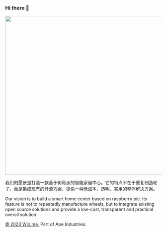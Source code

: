### Hi there 👋

<img src="http://cdn-mindcont.opengps.cn/blog/images/iot/diy/xhouse.jpg" width ="512px">

<p>我们的愿景是打造一款基于树莓派的智能家居中心。它的特点不在于重复制造轮子，而是集成现有的开源方案，提供一种低成本、透明、实用的整体解决方案。
  
<!-- <a href="http://wio.me" target="_blank" title="Wio, Inc."  target="_black">© 2023 Wio, Inc.</a> 猿族工业旗下公司. -->
     
<p> Our vision is to build a smart home center based on raspberry pie. Its feature is not to repeatedly manufacture wheels, but to integrate existing open source solutions and provide a low-cost, transparent and practical overall solution. </p> 

<a href="http://wio.me" target="_blank" title="Wio.ME."  target="_black">© 2023 Wio.me.</a> Part of Ape Industries.





<!--
**mindcont/mindcont** is a ✨ _special_ ✨ repository because its `README.md` (this file) appears on your GitHub profile.

Here are some ideas to get you started:

- 🔭 I’m currently working on ...
- 🌱 I’m currently learning ...
- 👯 I’m looking to collaborate on ...
- 🤔 I’m looking for help with ...
- 💬 Ask me about ...
- 📫 How to reach me: ...
- 😄 Pronouns: ...
- ⚡ Fun fact: ...
-->

